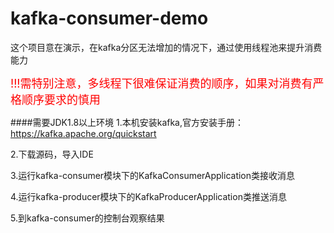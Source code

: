 # kafka-consumer-demo
这个项目意在演示，在kafka分区无法增加的情况下，通过使用线程池来提升消费能力

<font color=red size=4>!!!需特别注意，多线程下很难保证消费的顺序，如果对消费有严格顺序要求的慎用</font>


####需要JDK1.8以上环境
1.本机安装kafka,官方安装手册：https://kafka.apache.org/quickstart

2.下载源码，导入IDE

3.运行kafka-consumer模块下的KafkaConsumerApplication类接收消息

4.运行kafka-producer模块下的KafkaProducerApplication类推送消息

5.到kafka-consumer的控制台观察结果

